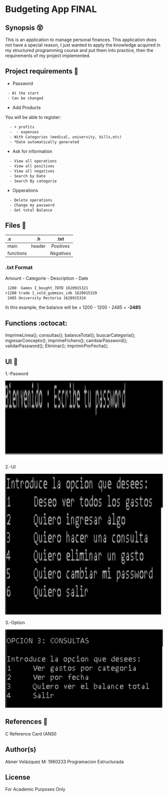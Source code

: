 # Budgeting App FINAL

## Synopsis :dizzy_face:

This is an application to manage personal finances. This application does not have a special reason, I just wanted to apply the knowledge acquired in my structured programming course and put them into practice, then the requirements of my project implemented.
  
## Project requirements :dart:


- Password
 ```plain
  - At the start 
  - Can be changed
```
- Add Products

You will be able to register:

```plain
  - + profits
  -  - expenses
  - With Categories (medical, university, bills,etc) 
  - *Date automatically generated
 ```
 
- Ask for information 
```plain
  - View all operations
  - View all positives
  - View all negatives
  - Search by Date
  - Search By categorie
 ```
- Opperations
```plain
  - Delete operations
  - Change my password
  - Get total Balance
```

## Files :page_facing_up:

| **.c** |  **.h** | **.txt** |
|:-----|:--------:|:--------:|
| main  | header | _Positives_|
| functions   |    |   _Negatives_  |


### .txt Format 

Amount - Categorie - Description  - Date
     
     1200  Games I_bought_7DTD 1620915321                              +1200 trade I_sold_gummies_idk 1620915329
     2485 University Rectoria 1620915324
      
 In this example, the balance will be + 1200 - 1200 - 2485 = **-2485**
     		
## Functions :octocat:

ImprimeLinea(); 
consultas();
balanceTotal();
buscarCategoria();
ingresarConcepto();
imprimeFichero();
cambiarPassword();
validarPassword();
Eliminar();
imprimirPorFecha();



## UI :iphone:

1.-Pasword 

<img src="https://github.com/AbnerIO/C/blob/main/PIA/Readme_Imgs/password.png" width="650px" height="250px"></a>

2.-UI 

<img src="https://github.com/AbnerIO/C/blob/main/PIA/Readme_Imgs/UI.png" width="550px" height="450px"></a>

3.-Option 

<img src="https://github.com/AbnerIO/C/blob/main/PIA/Readme_Imgs/consultas.png" width="550px" height="250px"></a>


## References :page_with_curl:

C Reference Card (ANSI)

## Author(s)

Abner Velázquez M: 1960233 Programacion Estructurada

## License
For Academic Purposes Only

